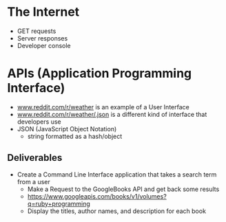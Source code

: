 # The Internet
- GET requests
- Server responses
- Developer console


# APIs (Application Programming Interface)
- www.reddit.com/r/weather is an example of a User Interface
- www.reddit.com/r/weather/.json is a different kind of interface that developers use
- JSON (JavaScript Object Notation)
	* string formatted as a hash/object


## Deliverables
- Create a Command Line Interface application that takes a search term from a user
	* Make a Request to the GoogleBooks API and get back some results
	* https://www.googleapis.com/books/v1/volumes?q=ruby+programming
	* Display the titles, author names, and description for each book
